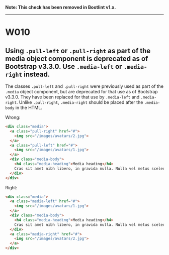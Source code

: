 **Note: This check has been removed in Bootlint v1.x.**

---

# W010

## Using `.pull-left` or `.pull-right` as part of the media object component is deprecated as of Bootstrap v3.3.0. Use `.media-left` or `.media-right` instead.

The classes `.pull-left` and `.pull-right` were previously used as part of the `.media` object component, but are deprecated for that use as of Bootstrap v3.3.0. They have been replaced for that use by `.media-left` and `.media-right`. Unlike `.pull-right`, `.media-right` should be placed after the `.media-body` in the HTML.

Wrong:
```html
<div class="media">
  <a class="pull-right" href="#">
    <img src="/images/avatars/2.jpg">
  </a>
  <a class="pull-left" href="#">
    <img src="/images/avatars/1.jpg">
  </a>
  <div class="media-body">
    <h4 class="media-heading">Media heading</h4>
    Cras sit amet nibh libero, in gravida nulla. Nulla vel metus scelerisque ante sollicitudin commodo. Cras purus odio, vestibulum in vulputate at, tempus viverra turpis.
  </div>
</div>
```

Right:
```html
<div class="media">
  <a class="media-left" href="#">
    <img src="/images/avatars/1.jpg">
  </a>
  <div class="media-body">
    <h4 class="media-heading">Media heading</h4>
    Cras sit amet nibh libero, in gravida nulla. Nulla vel metus scelerisque ante sollicitudin commodo. Cras purus odio, vestibulum in vulputate at, tempus viverra turpis.
  </div>
  <a class="media-right" href="#">
    <img src="/images/avatars/2.jpg">
  </a>
</div>
```